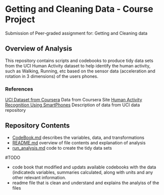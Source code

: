 # Getting and Cleaning Data  - Course Project
Submission of Peer-graded assignment for: Getting and Cleaning data

## Overview of Analysis

  This repository contains scripts and codebooks to produce tidy data sets from the UCI Human Activity dataset to help identify the human activity, such as Walking, Running, etc based on the sensor data (acceleration and rotation in 3 dimensions) of the users phones.


### References
[UCI Dataset from Coursera]("https://d396qusza40orc.cloudfront.net/getdata%2Fprojectfiles%2FUCI%20HAR%20Dataset.zip") Data from Coursera Site
[Human Activity Recognition Using SmartPhones](http://archive.ics.uci.edu/ml/datasets/Human+Activity+Recognition+Using+Smartphones) Description of data from UCI data repository

## Repository Contents
 * [CodeBook.md](CodeBook.md) describes the variables, data, and transformations
 * [README.md](README.md) overview of file contents and explanation of analysis
 * [run_analysis.md](run_analysis.md) code to create the tidy data sets

#TODO
* code book that modified and updats available codebooks with the data (indicateds variables, summaries calculated, along with units and any other relevant information.
* readme file that is clean and understand and explains the analyiss of the files




